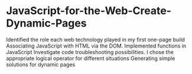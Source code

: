 # JavaScript-for-the-Web-Create-Dynamic-Pages
Identified the role each web technology played in my first one-page build Associating JavaScript with HTML via the DOM. Implemented functions in JavaScript Investigate code troubleshooting possibilities. I chose the appropriate logical operator for different situations Generating simple solutions for dynamic pages
